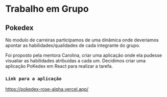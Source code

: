 # Trabalho em Grupo

## Pokedex

No modulo de carreiras participamos de uma dinâmica onde deveriamos apontar as habilidades/qualidades de cada integrante do grupo.

Foi proposto pela mentora Carolina, criar uma aplicação onde ela pudesse visualiar as habilidades atribuídas a cada um. Decidimos criar uma aplicação PoKedex em React para realizar a tarefa.

### `Link para a aplicação`

https://pokedex-rose-alpha.vercel.app/
